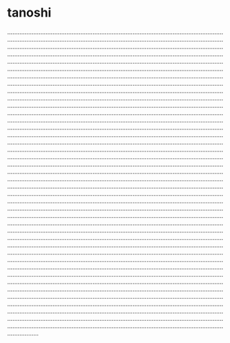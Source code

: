 # tanoshi

..............................................................................................................................................................................................................................................................................................................................................................................................................................................................................................................................................................................................................................................................................................................................................................................................................................................................................................................................................................................................................................................................................................................................................................................................................................................................................................................................................................................................................................................................................................................................................................................................................................................................................................................................................................................................................................................................................................................................................................................................................................................................................................................................................................................................................................................................................................................................................................................................................................................................................................................................................................................................................................................................................................................................................................................................................................................................................................................................................................................................................................................................................................................................................................................................................................................................................................................................................................................................................................................................................................................................................................................................................................................................................................................................................................................................................................................................................................................................................................................................................................................................................................................................................................................................................................................................................................................................................................................................................................................................................................................................................................................................................................................................................................................................................................................................................................................................................................................................................................................................................................................................................................................................................................................................................................................................................................................
